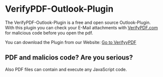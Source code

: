 # VerifyPDF-Outlook-Plugin
The VerifyPDF-Outlook-Plugin is a free and open source Outlook-Plugin. 
With this plugin you can check your E-Mail attachments with [VerifyPDF.com](https://verifypdf.com) for malicious code before you open the pdf.

You can download the Plugin from our Website: [Go to VerifyyPDF](http://verifypdf.com/#addon)

## PDF and malicios code? Are you serious?
Also PDF files can contain and execute any JavaScript code.
